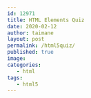 ```yaml
---
id: 12971
title: HTML Elements Quiz
date: 2020-02-12
author: taimane
layout: post
permalink: /html5quiz/
published: true
image: 
categories: 
   - html
tags:
   - html5
---
```

